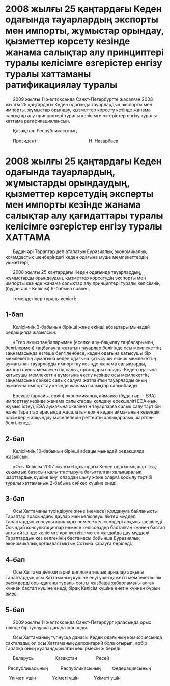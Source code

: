 # 2008 жылғы 25 қаңтардағы Кеден одағында тауарлардың экспорты мен импорты, жұмыстар орындау, қызметтер көрсету кезінде жанама салықтар алу принциптері туралы келісімге өзгерістер енгізу туралы хаттаманы ратификациялау туралы

      2009 жылғы 11 желтоқсанда Санкт-Петербургте жасалған 2008 жылғы 25 қаңтардағы Кеден одағында тауарлардың экспорты мен импорты, жұмыстар орындау, қызметтер көрсету кезінде жанама салықтар алу принциптері туралы келісімге өзгерістер енгізу туралы хаттама ратификациялансын.

      Қазақстан Республикасының

      Президенті                                         Н. Назарбаев

# 2008 жылғы 25 қаңтардағы Кеден одағында тауарлардың, жұмыстарды орындаудың, қызметтер көрсетудің эксперты мен импорты кезінде жанама салықтар алу қағидаттары туралы келісімге өзгерістер енгізу туралы ХАТТАМА

      Бұдан әрі Тараптар деп аталатын Еуразиялық экономикалық қоғамдастық шеңберіндегі кеден одағына мүше мемлекеттердің үкіметтері,

      2008 жылғы 25 қаңтардағы Кеден одағында тауарлардың, жұмыстарды орындаудың, қызметтер көрсетудің экспорты мен импорты кезінде жанама салықтар алу принциптері туралы келісімнің (бұдан әрі - Келісім) 9-бабына сәйкес,

      төмендегілер туралы келісті:

## 1-бап

      Келісімнің 3-бабының бірінші және екінші абзацтары мынадай редакцияда жазылсын:

      «Егер акциз таңбаларымен (есепке алу-бақылау таңбаларымен, белгілермен) таңбалауға жататын тауарлар бөлігінде осы мемлекеттің заңнамасында өзгеше белгіленбесе, кеден одағына қатысушы бір мемлекеттің аумағына кеден одағына қатысушы екінші мемлекеттің аумағынан тауарларды импорттау кезінде жанама салықтарды, импорттаушы мемлекеттің салық органдары салады. Кеден одағына қатысушы мемлекеттің аумағына әкелу кезінде осы мемлекеттің заңнамасына сәйкес салық салуға жатпайтын тауарларды оның аумағына импорттау кезінде жанама салықтар салынбайды.

      Ерекше (арнайы, еркін) экономикалық аймаққа (бұдан әрі - ЕЭА) импорттау кезінде жанама салықтарды қолдану ерекшелігі ЕЭА-ның жұмыс істеуі, ЕЭА аумағына әкелінетін тауарларға салық салу тәртібін және Тараптар арасында жасалатын еркін кеден аймағының кедендік рәсімдерін айқындау мәселелерін реттейтін халықаралық шартпен белгіленеді.

## 2-бап

      Келісімнің 10-бабының бірінші абзацы мынадай редакцияда жазылсын:

      «Осы Келісім 2007 жылғы 6 қазандағы Кеден одағының шарттық-құқықтық базасын қалыптастыруға бағытталған халықаралық шарттардың күшіне ену, олардан шығу және оларға қосылу тәртібі туралы хаттаманың 2-бабына сәйкес күшіне енеді.

## 3-бап

      Осы Хаттаманы түсіндіруге және (немесе) қолдануға байланысты Тараптар арасындағы даулар мен келіспеушіліктер мүдделі Тараптардың консультациялары немесе келіссөздері арқылы шешіледі. Осындай консультациялар немесе келіссөздер басталған күннен бастап алты ай ішінде келісімге қол жеткізілмеген жағдайда дау мүдделі Тараптардың кез келгенінің бастамасы бойынша Еуразиялық экономикалық қоғамдастықтың Сотына қарауға беріледі.

## 4-бап

      Осы Хаттама депозитарий дипломатиялық арналар арқылы Тараптардың осы Хаттаманың күшіне енуі үшін қажетті мемлекетішілік рәсімдерді орындағаны туралы соңғы жазбаша хабарламаны алған күннен бастап күшіне енеді, бірақ Келісім күшіне енетін күннен бұрын емес.

## 5-бап

      2009 жылғы 11 желтоқсанда Санкт-Петербург қаласында орыс тілінде бір түпнұсқа данада жасалды.

      Осы Хаттаманың түпнұсқа данасы Кеден одағының комиссиясында сақталады, ол осы Хаттаманың депозитарий бола отырып, әрбір Тарапқа оның куәландырылған көшірмесін жібереді.

      Беларусь                 Қазақстан               Ресей

  Республикасының          Республикасының         Федерациясының

   Үкіметі үшін             Үкіметі үшін            Үкіметі үшін

